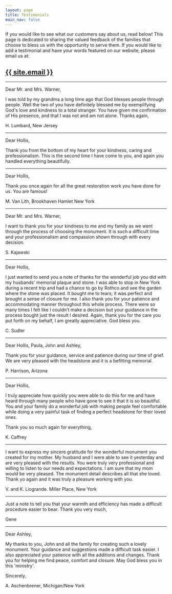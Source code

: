 ```yaml
---
layout: page
title: Testimonials
main_nav: false
---
```


If you would like to see what our customers say about us, read below! This page
is dedicated to sharing the valued feedback of the families that choose to
bless us with the opportunity to serve them. If you would like to add a
testimonial and have your words featured on our website, please email us at:

## <a href="mailto:{{ site.email }}"> {{ site.email }} </a>

<hr>


Dear Mr. and Mrs. Warner,

I was told by my grandma a long time ago that God blesses people
through people. Well the two of you have definitely blessed me by
exemplifying God's love and kindness to a total stranger.  You have
given me confirmation of His presence, and that I was not and am not
alone. Thanks again,

H. Lumbard, New Jersey

<hr>


Dear Hollis,

Thank you from the bottom of my heart for your kindness, caring and
professionalism. This is the second time I have come to you, and again
you handled everything beautifully.

<hr>


Dear Hollis,

Thank you once again for all the great restoration work you have done
for us. You are famous!

M. Van Lith, Brookhaven Hamlet New York

<hr>


Dear Mr. and Mrs. Warner,

I want to thank you for your kindness to me and my family as we went
through the process of choosing the monument.  It is such a difficult
time and your professionalism and compassion shown through with every
decision.

S. Kajawski

<hr>


Dear Hollis,

I just wanted to send you a note of thanks for the wonderful job you
did with my husbands' memorial plaque and stone. I was able to stop in
New York during a recent trip and  had a chance to go by Rothco and see
the garden where the stone was placed.  It bought me to tears; it was
perfect and brought a sense of closure for me.  I also thank you for
your patience and accommodating manner throughout this whole process.
There were so many times I felt like I couldn't make a decision but
your guidance in the process bought just the result I desired.  Again,
thank you for the care you put forth on my behalf, I am greatly
appreciative. God bless you.

C. Sudler

<hr>


Dear Hollis, Paula, John and Ashley,

Thank you for your guidance, service and patience during our time of
grief. We are very pleased with the headstone and it is a befitting
memorial.

P. Harrison, Arizona

<hr>


Dear Hollis,

I truly appreciate how quickly you were able to do this for me and have
heard through many people who have gone to see it that it is so
beautiful. You and your family do a wonderful job with making people
feel comfortable while doing a very painful task of finding a perfect
headstone for their loved ones.

Thank you so much again for everything,

K. Caffrey

<hr>


I want to express my sincere gratitude for the wonderful monument you
created for my mother.  My husband and I were able to see it yesterday
and are very pleased with the results.  You were truly very
professional and willing to listen to our needs and expectations.  I am
sure that my mom would be very pleased.  The monument detail describes
all that she loved.  Thank yo again and it was truly a pleasure working
with you.

V. and K. Liogrande. Miller Place, New York

<hr>


Just a note to tell you that your warmth and efficiency has made a
difficult procedure easier to bear.  Thank you very much,

Gene

<hr>


Dear Ashley,

My thanks to you, John and all the family for creating such a lovely
monument.  Your guidance and suggestions made a difficult task easier.
I also appreciated your patience with all the additions and changes.
Thank you for helping me find peace, comfort and closure. May God bless
you in this 'ministry'.

Sincerely,

A. Aschenbrener, Michigan/New York

